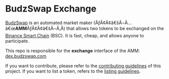 # BudzSwap Exchange


[BudzSwap](https://budzswap.com/) is an automated market maker (ÃƒÂ¢Ã¢â€šÂ¬Ã…â€œ**AMM**ÃƒÂ¢Ã¢â€šÂ¬Ã‚Â) that allows two tokens to be exchanged on the [Binance Smart Chain](https://www.binance.org/en/smartChain) (BSC). It is fast, cheap, and allows anyone to participate.

This repo is responsible for the **exchange** interface of the AMM: [dex.budzswap.com](https://dex.budzswap.com/)

If you want to contribute, please refer to the [contributing guidelines](./CONTRIBUTING.md) of this project.
If you want to list a token, refers to the [listing guidelines](./listing.md).